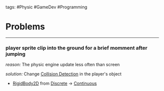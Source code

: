 tags: #Physic #GameDev #Programming

# Problems
---

### player sprite clip into the ground for a brief momment after jumping

*reason:* The physic engine update less often than screen 

*solution:* Change [Collision Detection](Collision.md) in the player's object 
- [RigidBody2D](RigidBody.md) from [Discrete](000-Discrete-and-Continuous.md) -> [Continuous](000-Discrete-and-Continuous.md)
